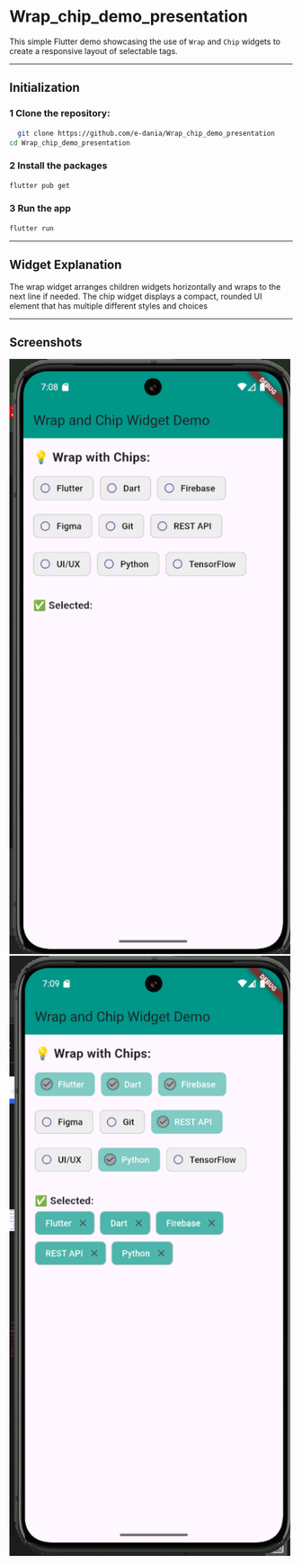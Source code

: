 # Wrap_chip_demo_presentation
This simple Flutter demo showcasing the use of `Wrap` and `Chip` widgets to create a responsive layout of selectable tags.

---
## Initialization

### 1 Clone the repository:
  ```bash
    git clone https://github.com/e-dania/Wrap_chip_demo_presentation
cd Wrap_chip_demo_presentation
```
### 2 Install the packages
  ```bash
flutter pub get
```

### 3 Run the app
  ```bash
flutter run
```

---
## Widget Explanation
The wrap widget arranges children widgets horizontally and wraps to the next line if needed.
The chip widget displays a compact, rounded UI element that has multiple different styles and choices

---
## Screenshots
<img src="assets/screenshot.png" alt="UI Screenshot" width="500"/>
<img src="assets/screenshot_2.png" alt="UI Screenshot" width="500"/>
